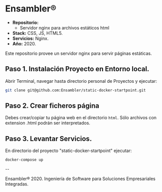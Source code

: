 # Ensambler®

- **Repositorio:**
	- Servidor nginx para archivos estáticos html
- **Stack:** CSS, JS, HTML5.
- **Servicios:** Nginx.
- **Año:** 2020.

Este repositorio provee un servidor nginx para servir páginas estáticas.

## Paso 1. Instalación Proyecto en Entorno local.

Abrir Terminal, navegar hasta directorio personal de Proyectos y ejecutar:

```bash
git clone git@github.com:Ensambler/static-docker-startpoint.git
```

## Paso 2. Crear ficheros página

Debes crear/copiar tu página web en el directorio `html`. Sólo archivos con extension .html podrán ser interpretados.

## Paso 3. Levantar Servicios.

En directorio del proyecto "static-docker-startpoint" ejecutar:

```
docker-compose up
```

--

Ensambler® 2020. Ingeniería de Software para Soluciones Empresariales Integradas.